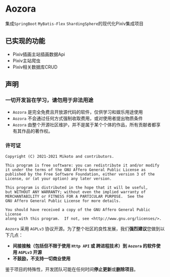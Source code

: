 # Aozora

集成`SpringBoot` `MyBatis-Flex` `ShardingSphere`的现代化Pixiv集成项目

## 已实现的功能

 - Pixiv插画主站插画数据Api
 - Pixiv主站爬虫
 - Pixiv相关数据库CRUD

## 声明

### 一切开发旨在学习，请勿用于非法用途

- `Aozora` 是完全免费且开放源代码的软件，仅供学习和娱乐用途使用
- `Aozora` 不会通过任何方式强制收取费用，或对使用者提出物质条件
- `Aozora` 由整个开源社区维护，并不是属于某个个体的作品，所有贡献者都享有其作品的著作权。

### 许可证

    Copyright (C) 2021-2021 Mikoto and contributors.

    This program is free software: you can redistribute it and/or modify
    it under the terms of the GNU Affero General Public License as
    published by the Free Software Foundation, either version 3 of the
    License, or (at your option) any later version.

    This program is distributed in the hope that it will be useful,
    but WITHOUT ANY WARRANTY; without even the implied warranty of
    MERCHANTABILITY or FITNESS FOR A PARTICULAR PURPOSE.  See the
    GNU Affero General Public License for more details.

    You should have received a copy of the GNU Affero General Public License
    along with this program.  If not, see <http://www.gnu.org/licenses/>.

`Aozora` 采用 `AGPLv3` 协议开源。为了整个社区的良性发展，我们**强烈建议**您做到以下几点：

- **间接接触（包括但不限于使用 `Http API` 或 跨进程技术）到 `Aozora` 的软件使用 `AGPLv3` 开源**
- **不鼓励，不支持一切商业使用**

鉴于项目的特殊性，开发团队可能在任何时间**停止更新**或**删除项目**。
